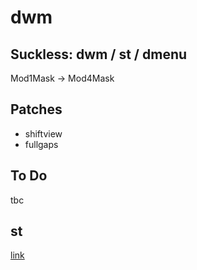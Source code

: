 # dwm
## Suckless: dwm / st / dmenu
Mod1Mask -> Mod4Mask
## Patches
- shiftview
- fullgaps
## To Do
tbc
## st
[link](https://github.com/MatthiasBenaets/st.git)
